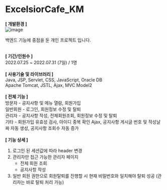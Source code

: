 # ExcelsiorCafe_KM

**[ 개발환경 ]** <br>
![image](https://user-images.githubusercontent.com/107240999/187074294-3043a4d5-e074-4613-ad55-4adf1ec6a31d.png)

백엔드 기능에 중점을 둔 개인 프로젝트 입니다. <br>  <br>

**[ 기간/인원수 ]** <br>
2022.07.25 ~ 2022.07.31 (7일) / 1명 <br><br>
**[ 사용기술 및 라이브러리 ]** <br>
Java, JSP, Servlet, CSS, JavaScript, Oracle DB <br>
Apache Tomcat, JSTL, Ajax, MVC Model2 <br><br>
**[ 전체 기능 ]** <br>
방문자 - 공지사항 및 메뉴 열람, 회원가입 <br>
일반회원 - 로그인, 회원정보 수정 및 탈퇴 <br> 
관리자 - 공지사항 작성, 전체회원조회, 회원정보 수정 및 탈퇴 <br>
기타 - 회원가입 유효성 검사, 아이디 중복 확인 Ajax, 공지사항 게시글 번호 및 작성날짜 자동 생성, 공지사항 조회수 자동 증가 <br><br>
**[ 기능 상세 ]** <br>
1) 로그인 된 세션값에 따라 header 변경 <br>
2) 관리자만 접근 가능한 관리자 페이지 <br>
   * 전체 회원 조회 <br>
   * 공지사항 작성 <br>
3) 일반 회원 권한으로 회원탈퇴를 진행할 시 현재 비밀번호와
일치해야 탈퇴 성공 (관리자는 바로 탈퇴 처리 가능)
